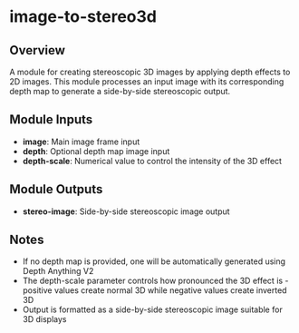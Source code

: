 # image-to-stereo3d

## Overview
A module for creating stereoscopic 3D images by applying depth effects to 2D images. This module processes an input image with its corresponding depth map to generate a side-by-side stereoscopic output.

## Module Inputs
- **image**: Main image frame input
- **depth**: Optional depth map image input
- **depth-scale**: Numerical value to control the intensity of the 3D effect 

## Module Outputs
- **stereo-image**: Side-by-side stereoscopic image output 

## Notes
- If no depth map is provided, one will be automatically generated using Depth Anything V2
- The depth-scale parameter controls how pronounced the 3D effect is - positive values create normal 3D while negative values create inverted 3D
- Output is formatted as a side-by-side stereoscopic image suitable for 3D displays
